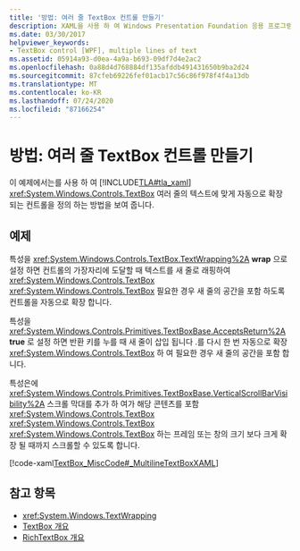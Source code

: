 ```yaml
---
title: '방법: 여러 줄 TextBox 컨트롤 만들기'
description: XAML을 사용 하 여 Windows Presentation Foundation 응용 프로그램에서 여러 줄의 텍스트에 맞게 확장 되는 TextBox 컨트롤을 정의 하는 방법을 알아봅니다.
ms.date: 03/30/2017
helpviewer_keywords:
- TextBox control [WPF], multiple lines of text
ms.assetid: 05914a93-d0ea-4a9a-b693-09df7d4e2ac2
ms.openlocfilehash: 0a88d4d768884df135afddb491431650b9ba2d24
ms.sourcegitcommit: 87cfeb69226fef01acb17c56c86f978f4f4a13db
ms.translationtype: MT
ms.contentlocale: ko-KR
ms.lasthandoff: 07/24/2020
ms.locfileid: "87166254"
---
```

# <a name="how-to-create-a-multiline-textbox-control"></a>방법: 여러 줄 TextBox 컨트롤 만들기
이 예제에서는를 사용 하 여 [!INCLUDE[TLA#tla_xaml](../../../../includes/tlasharptla-xaml-md.md)] <xref:System.Windows.Controls.TextBox> 여러 줄의 텍스트에 맞게 자동으로 확장 되는 컨트롤을 정의 하는 방법을 보여 줍니다.  
  
## <a name="example"></a>예제  
 특성을 <xref:System.Windows.Controls.TextBox.TextWrapping%2A> **wrap** 으로 설정 하면 컨트롤의 가장자리에 도달할 때 텍스트를 새 줄로 래핑하여 <xref:System.Windows.Controls.TextBox> <xref:System.Windows.Controls.TextBox> 필요한 경우 새 줄의 공간을 포함 하도록 컨트롤을 자동으로 확장 합니다.  
  
 특성을 <xref:System.Windows.Controls.Primitives.TextBoxBase.AcceptsReturn%2A> **true** 로 설정 하면 반환 키를 누를 때 새 줄이 삽입 됩니다 .를 다시 한 번 자동으로 확장 <xref:System.Windows.Controls.TextBox> 하 여 필요한 경우 새 줄의 공간을 포함 합니다.  
  
 특성은에 <xref:System.Windows.Controls.Primitives.TextBoxBase.VerticalScrollBarVisibility%2A> 스크롤 막대를 추가 하 여가 해당 콘텐츠를 포함 <xref:System.Windows.Controls.TextBox> <xref:System.Windows.Controls.TextBox> <xref:System.Windows.Controls.TextBox> 하는 프레임 또는 창의 크기 보다 크게 확장 될 때까지 스크롤할 수 있도록 합니다.  
  
 [!code-xaml[TextBox_MiscCode#_MultilineTextBoxXAML](~/samples/snippets/csharp/VS_Snippets_Wpf/TextBox_MiscCode/CSharp/Window1.xaml#_multilinetextboxxaml)]  
  
## <a name="see-also"></a>참고 항목

- <xref:System.Windows.TextWrapping>
- [TextBox 개요](textbox-overview.md)
- [RichTextBox 개요](richtextbox-overview.md)
